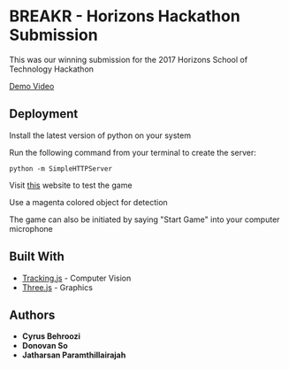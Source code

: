 # BREAKR - Horizons Hackathon Submission

This was our winning submission for the 2017 Horizons School of Technology Hackathon

[Demo Video](https://www.youtube.com/watch?v=9CfLI9RGL14) 

## Deployment

Install the latest version of python on your system

Run the following command from your terminal to create the server:

`python -m SimpleHTTPServer`

Visit [this](http://localhost:8000/index.html) website to test the game


Use a magenta colored object for detection

The game can also be initiated by saying "Start Game" into your computer microphone

## Built With

* [Tracking.js](https://trackingjs.com/) - Computer Vision
* [Three.js](https://threejs.org/) - Graphics


## Authors

* **Cyrus Behroozi**
* **Donovan So**
* **Jatharsan Paramthillairajah**
